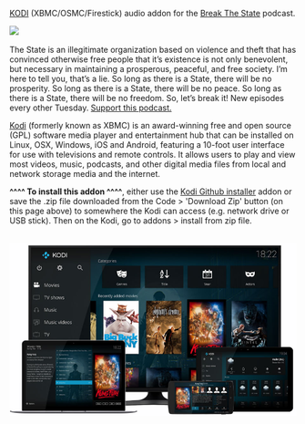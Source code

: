 <a href="https://kodi.tv">KODI<a> (XBMC/OSMC/Firestick) audio addon for the <a href="https://linktr.ee/BreakTheState">Break The State</a> podcast.<br>

<img src="https://d3t3ozftmdmh3i.cloudfront.net/production/podcast_uploaded_nologo/8421098/8421098-1598578953603-fdfb17f7fdd4e.jpg"><br>

The State is an illegitimate organization based on violence and theft that has convinced otherwise free people that it’s existence is not only benevolent, but necessary in maintaining a prosperous, peaceful, and free society. I’m here to tell you, that’s a lie. So long as there is a State, there will be no prosperity. So long as there is a State, there will be no peace. So long as there is a State, there will be no freedom. So, let’s break it! New episodes every other Tuesday. <a href="https://anchor.fm/breakthestate/support">Support this podcast.</a><br>

<a href="https://www.kodi.tv">Kodi</a> (formerly known as XBMC) is an award-winning free and open source (GPL) software media player and entertainment hub that can be installed on Linux, OSX, Windows, iOS and Android, featuring a 10-foot user interface for use with televisions and remote controls. It allows users to play and view most videos, music, podcasts, and other digital media files from local and network storage media and the internet.<br>

<b>^^^^ To install this addon ^^^^</b>, either use the <a href="https://www.tvaddons.co/github-browser-kodi/">Kodi Github installer</a> addon or save the .zip file downloaded from the Code > 'Download Zip' button (on this page above) to somewhere the Kodi can access (e.g. network drive or USB stick). Then on the Kodi, go to addons > install from zip file.<br>

<br><a href="https://www.kodi.tv"><img src="https://github.com/leopheard/Audio-Podcasts/blob/master/resources/media/about--devices.jpg?raw=true">
